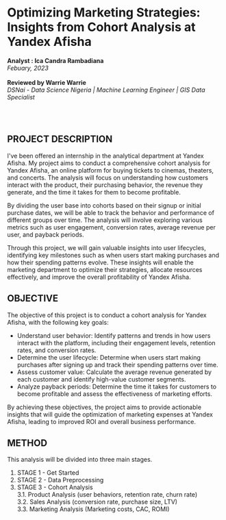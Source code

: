 # Optimizing Marketing Strategies: Insights from Cohort Analysis at Yandex Afisha
**Analyst : Ica Candra Rambadiana**<br>
*Febuary, 2023*<br>
<br>
**Reviewed by Warrie Warrie**<br>
*DSNai - Data Science Nigeria | Machine Learning Engineer | GIS Data Specialist*<br>

<br>
<br>

## PROJECT DESCRIPTION
I've been offered an internship in the analytical department at Yandex Afisha. My project aims to conduct a comprehensive cohort analysis for Yandex Afisha, an online platform for buying tickets to cinemas, theaters, and concerts. The analysis will focus on understanding how customers interact with the product, their purchasing behavior, the revenue they generate, and the time it takes for them to become profitable.

By dividing the user base into cohorts based on their signup or initial purchase dates, we will be able to track the behavior and performance of different groups over time. The analysis will involve exploring various metrics such as user engagement, conversion rates, average revenue per user, and payback periods.

Through this project, we will gain valuable insights into user lifecycles, identifying key milestones such as when users start making purchases and how their spending patterns evolve. These insights will enable the marketing department to optimize their strategies, allocate resources effectively, and improve the overall profitability of Yandex Afisha.

## OBJECTIVE
The objective of this project is to conduct a cohort analysis for Yandex Afisha, with the following key goals:

- Understand user behavior: Identify patterns and trends in how users interact with the platform, including their engagement levels, retention rates, and conversion rates.
- Determine the user lifecycle: Determine when users start making purchases after signing up and track their spending patterns over time.
- Assess customer value: Calculate the average revenue generated by each customer and identify high-value customer segments.
- Analyze payback periods: Determine the time it takes for customers to become profitable and assess the effectiveness of marketing efforts.

By achieving these objectives, the project aims to provide actionable insights that will guide the optimization of marketing expenses at Yandex Afisha, leading to improved ROI and overall business performance.


## METHOD
This analysis will be divided into three main stages.
 1. STAGE 1 - Get Started
 2. STAGE 2 - Data Preprocessing
 3. STAGE 3 - Cohort Analysis<br>
    3.1. Product Analysis (user behaviors, retention rate, churn rate)<br>
    3.2. Sales Analysis (conversion rate, purchase size, LTV)<br>
    3.3. Marketing Analysis (Marketing costs, CAC, ROMI)
